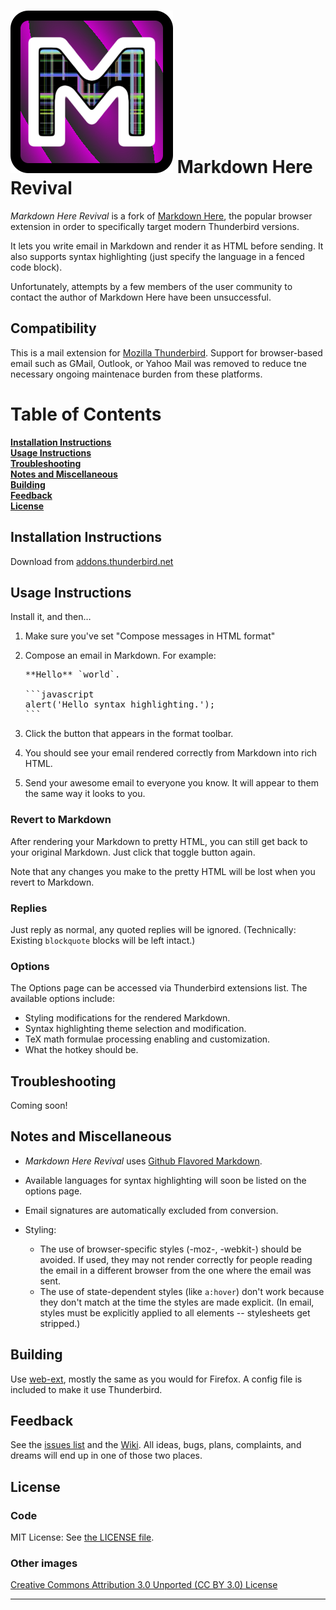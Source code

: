 # ![logo][logo] Markdown Here Revival

*Markdown Here Revival* is a fork of [Markdown Here](https://markdown-here.com/), 
the popular browser extension in order to specifically target modern Thunderbird versions.

It lets you write email in Markdown and render it as HTML before sending. It also
supports syntax highlighting (just specify the language in a fenced code block).

Unfortunately, attempts by a few members of the user community to contact
the author of Markdown Here have been unsuccessful.

## Compatibility

This is a mail extension for [Mozilla Thunderbird](https://thunderbird.net/).
Support for browser-based email such as GMail, Outlook, or Yahoo Mail was
removed to reduce tne necessary ongoing maintenace burden from these platforms.

# Table of Contents

**[Installation Instructions](#installation-instructions)**<br>
**[Usage Instructions](#usage-instructions)**<br>
**[Troubleshooting](#troubleshooting)**<br>
**[Notes and Miscellaneous](#notes-and-miscellaneous)**<br>
**[Building](#building)**<br>
**[Feedback](#feedback)**<br>
**[License](#license)**<br>

## Installation Instructions

Download from [addons.thunderbird.net](https://addons.thunderbird.net/en-US/thunderbird/addon/markdown-here-revival/)

## Usage Instructions

Install it, and then…

1. Make sure you've set "Compose messages in HTML format"
4. Compose an email in Markdown. For example:

   <pre>
   **Hello** `world`.

   ```javascript
   alert('Hello syntax highlighting.');
   ```
   </pre>

5. Click the button that appears in the format toolbar.
6. You should see your email rendered correctly from Markdown into rich HTML.
7. Send your awesome email to everyone you know. It will appear to them the same way it looks to you.

### Revert to Markdown

After rendering your Markdown to pretty HTML, you can still get back to your original Markdown.
Just click that toggle button again.

Note that any changes you make to the pretty HTML will be lost when you revert to Markdown.

### Replies

Just reply as normal, any quoted replies will be ignored.
(Technically: Existing `blockquote` blocks will be left intact.)


### Options

The Options page can be accessed via Thunderbird extensions list. The available options include:

* Styling modifications for the rendered Markdown.
* Syntax highlighting theme selection and modification.
* TeX math formulae processing enabling and customization.
* What the hotkey should be.


## Troubleshooting

Coming soon!

## Notes and Miscellaneous

* *Markdown Here Revival* uses [Github Flavored Markdown](http://github.github.com/github-flavored-markdown/).

* Available languages for syntax highlighting will soon be listed on the options
  page.

* Email signatures are automatically excluded from conversion.

* Styling:
  * The use of browser-specific styles (-moz-, -webkit-) should be avoided.
    If used, they may not render correctly for people reading the email
    in a different browser from the one where the email was sent.
  * The use of state-dependent styles (like `a:hover`) don't work because
    they don't match at the time the styles are made explicit. (In email,
    styles must be explicitly applied to all elements -- stylesheets get stripped.)


## Building

Use [web-ext](https://extensionworkshop.com/documentation/develop/getting-started-with-web-ext/),
mostly the same as you would for Firefox. A config file is included to make it
use Thunderbird.


## Feedback

See the [issues list](https://gitlab.com/jfx2006/markdown-here-revival/-/issues)
and the [Wiki](https://gitlab.com/jfx2006/markdown-here-revival/-/wikis/home).
All ideas, bugs, plans, complaints, and dreams will end up in one of those two places.

## License

### Code

MIT License: See [the LICENSE file](LICENSE).

### Other images

[Creative Commons Attribution 3.0 Unported (CC BY 3.0) License](https://creativecommons.org/licenses/by/3.0/)

---

[logo]: extension/images/rocmarkdown.svg
